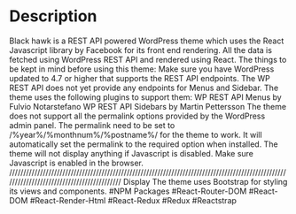 # Description
Black hawk is a REST API powered WordPress theme which uses the React Javascript library by Facebook for its front end rendering. All the data is fetched using WordPress REST API and rendered using React.
The things to be kept in mind before using this theme:
Make sure you have WordPress updated to 4.7 or higher that supports the REST API endpoints.
The WP REST API does not yet provide any endpoints for Menus and Sidebar. The theme uses the following plugins to support them:
WP REST API Menus by Fulvio Notarstefano
WP REST API Sidebars by Martin Pettersson
The theme does not support all the permalink options provided by the WordPress admin panel. The permalink need to be set to /%year%/%monthnum%/%postname%/ for the theme to work. It will automatically set the permalink to the required option when installed.
The theme will not display anything if Javascript is disabled. Make sure Javascript is enabled in the browser.
///////////////////////////////////////////////////////////////////////////////////////////////////////////////////////////////////////////
Display
The theme uses Bootstrap for styling its views and components.
#NPM Packages
#React-Router-DOM
#React-DOM
#React-Render-Html
#React-Redux
#Redux
#Reactstrap
